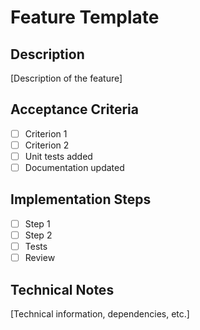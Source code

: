 # Feature Template

## Description
[Description of the feature]

## Acceptance Criteria
- [ ] Criterion 1
- [ ] Criterion 2
- [ ] Unit tests added
- [ ] Documentation updated

## Implementation Steps
- [ ] Step 1
- [ ] Step 2
- [ ] Tests
- [ ] Review

## Technical Notes
[Technical information, dependencies, etc.]